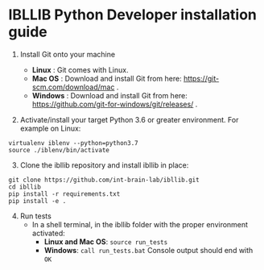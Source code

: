 # IBLLIB Python Developer installation guide

1. Install Git onto your machine

    -   **Linux** : Git comes with Linux.
    -   **Mac OS** : Download and install Git from here: https://git-scm.com/download/mac .
    -   **Windows** : Download and install Git from here: https://github.com/git-for-windows/git/releases/ .

2. Activate/install your target Python 3.6 or greater environment. For example on Linux:
```
virtualenv iblenv --python=python3.7
source ./iblenv/bin/activate
```

3. Clone the ibllib repository and install ibllib in place:
```
git clone https://github.com/int-brain-lab/ibllib.git
cd ibllib
pip install -r requirements.txt
pip install -e .
```
    

4. Run tests
    -   In a shell terminal, in the ibllib folder with the proper environment activated:
        -   **Linux and Mac OS**: `source run_tests`
        -   **Windows**: `call run_tests.bat`
Console output should end with `OK`
